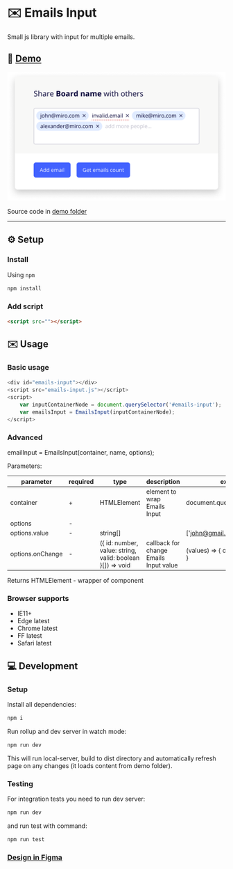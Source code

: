 # ✉️ Emails Input
Small js library with input for multiple emails.
## 🚀 [Demo](http://mazeinadia.github.io/emails-input/)
![view](./view.png)

Source code in [demo folder]()

---
## ⚙ Setup

### Install
Using `npm`

```bash
npm install 
```

### Add script

```html
<script src=""></script>
```

## ✉️ Usage

### Basic usage

```javascript
<div id="emails-input"></div> 
<script src="emails-input.js"></script> 
<script> 
    var inputContainerNode = document.querySelector('#emails-input'); 
    var emailsInput = EmailsInput(inputContainerNode); 
</script>
```

### Advanced

emailInput = EmailsInput(container, name, options);

Parameters:

| parameter | required | type | description | example |
|---|---|---|---|---|
| container | + | HTMLElement | element to wrap Emails Input | document.querySelector('body') |
| options | - |  |  |  |
| options.value | - | string[] |  | ['john@gmail.com'] |
| options.onChange | - | ({ id: number, value: string, valid: boolean }[]) => void | callback for change Emails Input value | (values) => { console.log(values) } |

Returns HTMLElement - wrapper of component

### Browser supports
 - IE11+
 - Edge latest
 - Chrome latest
 - FF latest
 - Safari latest
 
## 💻 Development
### Setup
Install all dependencies:

```bash
npm i
```
Run rollup and dev server in watch mode:

```bash
npm run dev
```
This will run local-server, build to dist directory and automatically refresh page on any changes (it loads content from demo folder).
 
### Testing
For integration tests you need to run dev server:
 ```bash
npm run dev
```
and run test with command:
```bash
npm run test
```

### [Design in Figma](https://www.figma.com/file/CWdAs3rN4d2gZpnoN7ZPvj/Share-test)